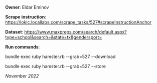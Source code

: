 **Owner**: Eldar Eminov
 
**Scrape instruction**: https://lokic.locallabs.com/scrape_tasks/527#scrapeInstructionAnchor

**Dataset**: https://www.maxpreps.com/search/default.aspx?type=school&search=&state=tx&gendersport=

**Run commands**: 

bundle exec ruby hamster.rb --grab=527 --download

bundle exec ruby hamster.rb --grab=527 --store

_November 2022_
